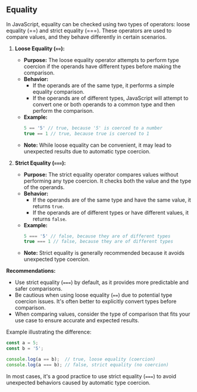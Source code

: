 ## Equality

In JavaScript, equality can be checked using two types of operators: loose equality (\==) and strict equality (===). These operators are used to compare values, and they behave differently in certain scenarios.

1. **Loose Equality (`==`):**
   - **Purpose:** The loose equality operator attempts to perform type coercion if the operands have different types before making the comparison.
   - **Behavior:**
     - If the operands are of the same type, it performs a simple equality comparison.
     - If the operands are of different types, JavaScript will attempt to convert one or both operands to a common type and then perform the comparison.
   - **Example:**
     ```javascript
     5 == '5' // true, because '5' is coerced to a number
     true == 1 // true, because true is coerced to 1
     ```
   - **Note:** While loose equality can be convenient, it may lead to unexpected results due to automatic type coercion.

2. **Strict Equality (`===`):**
   - **Purpose:** The strict equality operator compares values without performing any type coercion. It checks both the value and the type of the operands.
   - **Behavior:**
     - If the operands are of the same type and have the same value, it returns `true`.
     - If the operands are of different types or have different values, it returns `false`.
   - **Example:**
     ```javascript
     5 === '5' // false, because they are of different types
     true === 1 // false, because they are of different types
     ```
   - **Note:** Strict equality is generally recommended because it avoids unexpected type coercion.

**Recommendations:**
- Use strict equality (`===`) by default, as it provides more predictable and safer comparisons.
- Be cautious when using loose equality (`==`) due to potential type coercion issues. It's often better to explicitly convert types before comparison.
- When comparing values, consider the type of comparison that fits your use case to ensure accurate and expected results.

Example illustrating the difference:
```javascript
const a = 5;
const b = '5';

console.log(a == b);  // true, loose equality (coercion)
console.log(a === b); // false, strict equality (no coercion)
```

In most cases, it's a good practice to use strict equality (`===`) to avoid unexpected behaviors caused by automatic type coercion.
